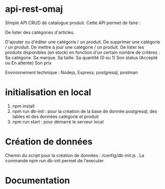 # api-rest-omaj
SImple API CRUD de catalogue produit. Cette API permet de faire :

  De lister des catégories d'articles.
  
  D'ajouter ou d'éditer une catégorie / un produit. 
  De supprimer une catégorie / un produit. 
  De mettre à jour une catégorie / un produit. 
  De lister les produits disponibles (en stock) en fonction d'un certain nombre de critères : 
      Sa catégorie. Sa marque. 
      Sa taille. 
      Sa quantité (0 ou 1) 
      Son status (Accepté ou En attente) 
      Son prix

Environnement technique : Nodejs, Express, postgresql, postman

# initialisation en local

1. npm install
2. npm run db-init : pour la création de la base de donnée postgresql, des tables et des données catégorie et produit
3. npm run start : pour démarré le serveur local

# Création de données

Chemin du script pour la création de données : /config/db-init.js . La commande npm run db-init permet de l'executer

# Documentation

